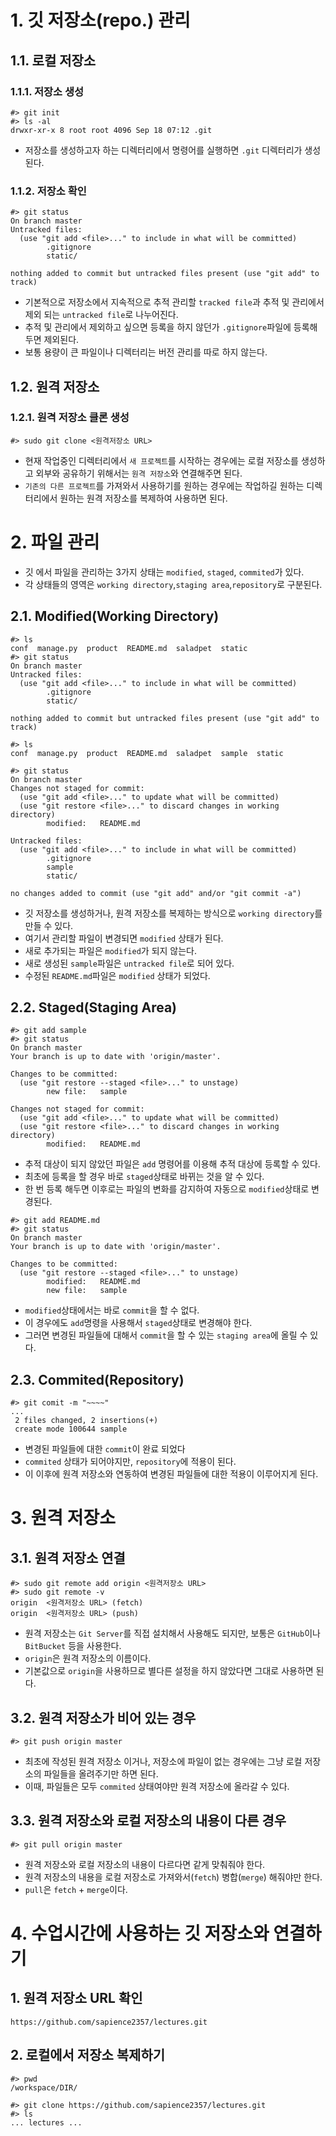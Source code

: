 # 1. 깃 저장소(repo.) 관리

## 1.1. 로컬 저장소

### 1.1.1. 저장소 생성 

```
#> git init
#> ls -al 
drwxr-xr-x 8 root root 4096 Sep 18 07:12 .git
``` 

- 저장소를 생성하고자 하는 디렉터리에서 명령어를 실행하면 `.git` 디렉터리가 생성된다. 

### 1.1.2. 저장소 확인 

```
#> git status
On branch master
Untracked files:
  (use "git add <file>..." to include in what will be committed)
        .gitignore
        static/

nothing added to commit but untracked files present (use "git add" to track)
```

- 기본적으로 저장소에서 지속적으로 추적 관리할 `tracked file`과 
  추적 및 관리에서 제외 되는 `untracked file`로 나누어진다. 
- 추적 및 관리에서 제외하고 싶으면 등록을 하지 않던가 `.gitignore`파일에 등록해 두면 제외된다. 
- 보통 용량이 큰 파일이나 디렉터리는 버전 관리를 따로 하지 않는다. 

## 1.2. 원격 저장소

### 1.2.1. 원격 저장소 클론 생성 

```
#> sudo git clone <원격저장소 URL>
```

- 현재 작업중인 디렉터리에서 `새 프로젝트`를 시작하는 경우에는 로컬 저장소를 생성하고 외부와 공유하기 위해서는 `원격 저장소`와 연결해주면 된다. 
- `기존의 다른 프로젝트`를 가져와서 사용하기를 원하는 경우에는 작업하길 원하는 디렉터리에서 원하는 원격 저장소를 복제하여 사용하면 된다. 

# 2. 파일 관리 

- 깃 에서 파일을 관리하는 3가지 상태는 `modified`, `staged`, `commited`가 있다. 
- 각 상태들의 영역은 `working directory`,`staging area`,`repository`로 구분된다. 

## 2.1. Modified(Working Directory)

```
#> ls
conf  manage.py  product  README.md  saladpet  static
#> git status
On branch master
Untracked files:
  (use "git add <file>..." to include in what will be committed)
        .gitignore
        static/

nothing added to commit but untracked files present (use "git add" to track)

#> ls
conf  manage.py  product  README.md  saladpet  sample  static

#> git status
On branch master
Changes not staged for commit:
  (use "git add <file>..." to update what will be committed)
  (use "git restore <file>..." to discard changes in working directory)
        modified:   README.md

Untracked files:
  (use "git add <file>..." to include in what will be committed)
        .gitignore
        sample
        static/

no changes added to commit (use "git add" and/or "git commit -a")
```

- 깃 저장소를 생성하거나, 원격 저장소를 복제하는 방식으로 `working directory`를 만들 수 있다. 
- 여기서 관리할 파일이 변경되면 `modified` 상태가 된다. 
- 새로 추가되는 파일은 `modified`가 되지 않는다. 
- 새로 생성된 `sample`파일은 `untracked file`로 되어 있다. 
- 수정된 `README.md`파일은 `modified` 상태가 되었다. 

## 2.2. Staged(Staging Area)

```
#> git add sample
#> git status
On branch master
Your branch is up to date with 'origin/master'.

Changes to be committed:
  (use "git restore --staged <file>..." to unstage)
        new file:   sample

Changes not staged for commit:
  (use "git add <file>..." to update what will be committed)
  (use "git restore <file>..." to discard changes in working directory)
        modified:   README.md
```

- 추적 대상이 되지 않았던 파일은 `add` 명령어를 이용해 추적 대상에 등록할 수 있다. 
- 최초에 등록을 할 경우 바로 `staged`상태로 바뀌는 것을 알 수 있다. 
- 한 번 등록 해두면 이후로는 파일의 변화를 감지하여 자동으로 `modified`상태로 변경된다. 

```
#> git add README.md
#> git status
On branch master
Your branch is up to date with 'origin/master'.

Changes to be committed:
  (use "git restore --staged <file>..." to unstage)
        modified:   README.md
        new file:   sample
```

- `modified`상태에서는 바로 `commit`을 할 수 없다. 
- 이 경우에도 `add`명령을 사용해서 `staged`상태로 변경해야 한다. 
- 그러면 변경된 파일들에 대해서 `commit`을 할 수 있는 `staging area`에 올릴 수 있다. 

## 2.3. Commited(Repository)

```
#> git comit -m "~~~~"
...
 2 files changed, 2 insertions(+)
 create mode 100644 sample
```

- 변경된 파일들에 대한 `commit`이 완료 되었다 
- `commited` 상태가 되어야지만, `repository`에 적용이 된다.
- 이 이후에 원격 저장소와 연동하여 변경된 파일들에 대한 적용이 이루어지게 된다. 

# 3. 원격 저장소

## 3.1. 원격 저장소 연결 

```
#> sudo git remote add origin <원격저장소 URL>
#> sudo git remote -v
origin  <원격저장소 URL> (fetch)
origin  <원격저장소 URL> (push)
```

- 원격 저장소는 `Git Server`를 직접 설치해서 사용해도 되지만, 
  보통은 `GitHub`이나 `BitBucket` 등을 사용한다. 
- `origin`은 원격 저장소의 이름이다. 
- 기본값으로 `origin`을 사용하므로 별다른 설정을 하지 않았다면 그대로 사용하면 된다. 

## 3.2. 원격 저장소가 비어 있는 경우

```
#> git push origin master
```

- 최초에 작성된 원격 저장소 이거나, 저장소에 파일이 없는 경우에는 그냥 로컬 저장소의 파일들을 올려주기만 하면 된다. 
- 이때, 파일들은 모두 `commited` 상태여야만 원격 저장소에 올라갈 수 있다. 

## 3.3. 원격 저장소와 로컬 저장소의 내용이 다른 경우

```
#> git pull origin master
```

- 원격 저장소와 로컬 저장소의 내용이 다르다면 같게 맞춰줘야 한다. 
- 원격 저장소의 내용을 로컬 저장소로 가져와서(`fetch`) 병합(`merge`)  해줘야만 한다. 
- `pull`은 `fetch` + `merge`이다. 

# 4. 수업시간에 사용하는 깃 저장소와 연결하기

## 1. 원격 저장소 URL 확인
```
https://github.com/sapience2357/lectures.git
```

## 2. 로컬에서 저장소 복제하기
```
#> pwd
/workspace/DIR/

#> git clone https://github.com/sapience2357/lectures.git
#> ls
... lectures ...
```
